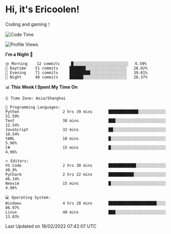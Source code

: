 # Hi, it's Ericoolen!
Coding and gaming！

<!--START_SECTION:waka-->
![Code Time](http://img.shields.io/badge/Code%20Time-181%20hrs%2039%20mins-blue)

![Profile Views](http://img.shields.io/badge/Profile%20Views-2-blue)

**I'm a Night 🦉** 

```text
🌞 Morning    12 commits     █░░░░░░░░░░░░░░░░░░░░░░░░   6.59% 
🌆 Daytime    51 commits     ███████░░░░░░░░░░░░░░░░░░   28.02% 
🌃 Evening    71 commits     █████████░░░░░░░░░░░░░░░░   39.01% 
🌙 Night      48 commits     ██████░░░░░░░░░░░░░░░░░░░   26.37%

```


📊 **This Week I Spent My Time On** 

```text
⌚︎ Time Zone: Asia/Shanghai

💬 Programming Languages: 
Python                   2 hrs 39 mins       █████████████░░░░░░░░░░░░   51.59% 
Text                     38 mins             ███░░░░░░░░░░░░░░░░░░░░░░   12.54% 
JavaScript               32 mins             ██░░░░░░░░░░░░░░░░░░░░░░░   10.54% 
YAML                     18 mins             █░░░░░░░░░░░░░░░░░░░░░░░░   5.96% 
C#                       15 mins             █░░░░░░░░░░░░░░░░░░░░░░░░   4.96%

🔥 Editors: 
VS Code                  2 hrs 30 mins       ████████████░░░░░░░░░░░░░   48.9% 
PyCharm                  2 hrs 22 mins       ███████████░░░░░░░░░░░░░░   46.14% 
Neovim                   15 mins             █░░░░░░░░░░░░░░░░░░░░░░░░   4.96%

💻 Operating System: 
Windows                  4 hrs 28 mins       █████████████████████░░░░   86.97% 
Linux                    40 mins             ███░░░░░░░░░░░░░░░░░░░░░░   13.03%

```


 Last Updated on 18/02/2022 07:42:07 UTC
<!--END_SECTION:waka-->

